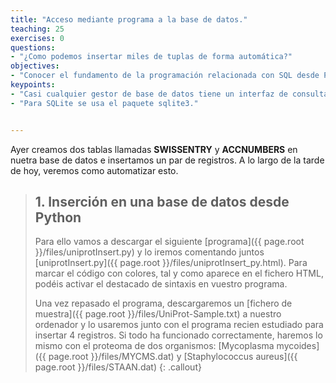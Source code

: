 ```yaml
---
title: "Acceso mediante programa a la base de datos."
teaching: 25
exercises: 0
questions:
- "¿Como podemos insertar miles de tuplas de forma automática?"
objectives:
- "Conocer el fundamento de la programación relacionada con SQL desde Python."
keypoints:
- "Casi cualquier gestor de base de datos tiene un interfaz de consulta para ser usado desde cualquier lenguaje de programación."
- "Para SQLite se usa el paquete sqlite3."


---
```

Ayer creamos dos tablas llamadas **SWISSENTRY** y **ACCNUMBERS** en nuetra base de datos e insertamos un par de registros. A lo largo de la tarde de hoy, veremos como automatizar esto.

>## 1. Inserción en una base de datos desde Python
>Para ello vamos a descargar el siguiente [programa]({{ page.root }}/files/uniprotInsert.py) y lo iremos comentando juntos [uniprotInsert.py]({{ page.root }}/files/uniprotInsert_py.html).
>Para marcar el código con colores, tal y como aparece en el fichero HTML, podéis activar el destacado de sintaxis en vuestro programa.
>
> Una vez repasado el programa, descargaremos un [fichero de muestra]({{ page.root }}/files/UniProt-Sample.txt) a nuestro ordenador y lo usaremos junto con el programa recien estudiado para insertar 4 registros.
> Si todo ha funcionado correctamente, haremos lo mismo con el proteoma de dos organismos: [Mycoplasma mycoides]({{ page.root }}/files/MYCMS.dat) y [Staphylococcus aureus]({{ page.root }}/files/STAAN.dat)
{: .callout}

